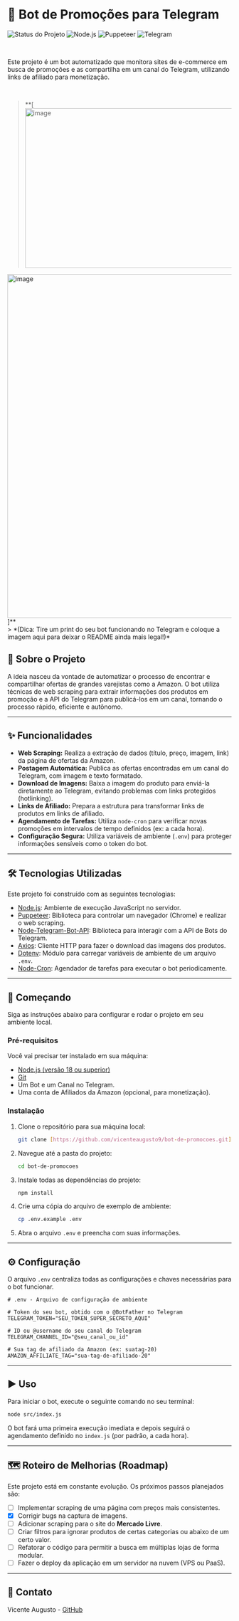 # 🤖 Bot de Promoções para Telegram

![Status do Projeto](https://img.shields.io/badge/status-em%20desenvolvimento-yellow?style=for-the-badge)
![Node.js](https://img.shields.io/badge/Node.js-v22.x-339933?style=for-the-badge&logo=node.js)
![Puppeteer](https://img.shields.io/badge/Puppeteer-green?style=for-the-badge&logo=puppeteer)
![Telegram](https://img.shields.io/badge/Telegram-2CA5E0?style=for-the-badge&logo=telegram)

<br>

Este projeto é um bot automatizado que monitora sites de e-commerce em busca de promoções e as compartilha em um canal do Telegram, utilizando links de afiliado para monetização.

<br>

> **[<img width="1484" height="359" alt="image" src="https://github.com/user-attachments/assets/47ce6ca7-2650-473d-8737-648dd07eb10a" />
<img width="992" height="773" alt="image" src="https://github.com/user-attachments/assets/54a8b8b6-3b08-477e-8665-1b45b7f1c09b" />
]** <br>
> *(Dica: Tire um print do seu bot funcionando no Telegram e coloque a imagem aqui para deixar o README ainda mais legal!)*

<br>

## 📜 Sobre o Projeto

A ideia nasceu da vontade de automatizar o processo de encontrar e compartilhar ofertas de grandes varejistas como a Amazon. O bot utiliza técnicas de web scraping para extrair informações dos produtos em promoção e a API do Telegram para publicá-los em um canal, tornando o processo rápido, eficiente e autônomo.

---

## ✨ Funcionalidades

-   **Web Scraping:** Realiza a extração de dados (título, preço, imagem, link) da página de ofertas da Amazon.
-   **Postagem Automática:** Publica as ofertas encontradas em um canal do Telegram, com imagem e texto formatado.
-   **Download de Imagens:** Baixa a imagem do produto para enviá-la diretamente ao Telegram, evitando problemas com links protegidos (hotlinking).
-   **Links de Afiliado:** Prepara a estrutura para transformar links de produtos em links de afiliado.
-   **Agendamento de Tarefas:** Utiliza `node-cron` para verificar novas promoções em intervalos de tempo definidos (ex: a cada hora).
-   **Configuração Segura:** Utiliza variáveis de ambiente (`.env`) para proteger informações sensíveis como o token do bot.

---

## 🛠️ Tecnologias Utilizadas

Este projeto foi construído com as seguintes tecnologias:

-   [Node.js](https://nodejs.org/en/): Ambiente de execução JavaScript no servidor.
-   [Puppeteer](https://pptr.dev/): Biblioteca para controlar um navegador (Chrome) e realizar o web scraping.
-   [Node-Telegram-Bot-API](https://github.com/yagop/node-telegram-bot-api): Biblioteca para interagir com a API de Bots do Telegram.
-   [Axios](https://axios-http.com/): Cliente HTTP para fazer o download das imagens dos produtos.
-   [Dotenv](https://github.com/motdotla/dotenv): Módulo para carregar variáveis de ambiente de um arquivo `.env`.
-   [Node-Cron](https://github.com/node-cron/node-cron): Agendador de tarefas para executar o bot periodicamente.

---

## 🚀 Começando

Siga as instruções abaixo para configurar e rodar o projeto em seu ambiente local.

### Pré-requisitos

Você vai precisar ter instalado em sua máquina:
* [Node.js (versão 18 ou superior)](https://nodejs.org/en/)
* [Git](https://git-scm.com/)
* Um Bot e um Canal no Telegram.
* Uma conta de Afiliados da Amazon (opcional, para monetização).

### Instalação

1.  Clone o repositório para sua máquina local:
    ```sh
    git clone [https://github.com/vicenteaugusto9/bot-de-promocoes.git](https://github.com/vicenteaugusto9/bot-de-promocoes.git)
    ```
2.  Navegue até a pasta do projeto:
    ```sh
    cd bot-de-promocoes
    ```
3.  Instale todas as dependências do projeto:
    ```sh
    npm install
    ```
4.  Crie uma cópia do arquivo de exemplo de ambiente:
    ```sh
    cp .env.example .env
    ```
5.  Abra o arquivo `.env` e preencha com suas informações.

---

## ⚙️ Configuração

O arquivo `.env` centraliza todas as configurações e chaves necessárias para o bot funcionar.

```
# .env - Arquivo de configuração de ambiente

# Token do seu bot, obtido com o @BotFather no Telegram
TELEGRAM_TOKEN="SEU_TOKEN_SUPER_SECRETO_AQUI"

# ID ou @username do seu canal do Telegram
TELEGRAM_CHANNEL_ID="@seu_canal_ou_id"

# Sua tag de afiliado da Amazon (ex: suatag-20)
AMAZON_AFFILIATE_TAG="sua-tag-de-afiliado-20"
```

---

## ▶️ Uso

Para iniciar o bot, execute o seguinte comando no seu terminal:

```sh
node src/index.js
```

O bot fará uma primeira execução imediata e depois seguirá o agendamento definido no `index.js` (por padrão, a cada hora).

---

## 🗺️ Roteiro de Melhorias (Roadmap)

Este projeto está em constante evolução. Os próximos passos planejados são:

-   [ ] Implementar scraping de uma página com preços mais consistentes.
-   [x] Corrigir bugs na captura de imagens.
-   [ ] Adicionar scraping para o site do **Mercado Livre**.
-   [ ] Criar filtros para ignorar produtos de certas categorias ou abaixo de um certo valor.
-   [ ] Refatorar o código para permitir a busca em múltiplas lojas de forma modular.
-   [ ] Fazer o deploy da aplicação em um servidor na nuvem (VPS ou PaaS).

---

## 🤝 Contato

Vicente Augusto - [GitHub](https://github.com/vicenteaugusto9)
